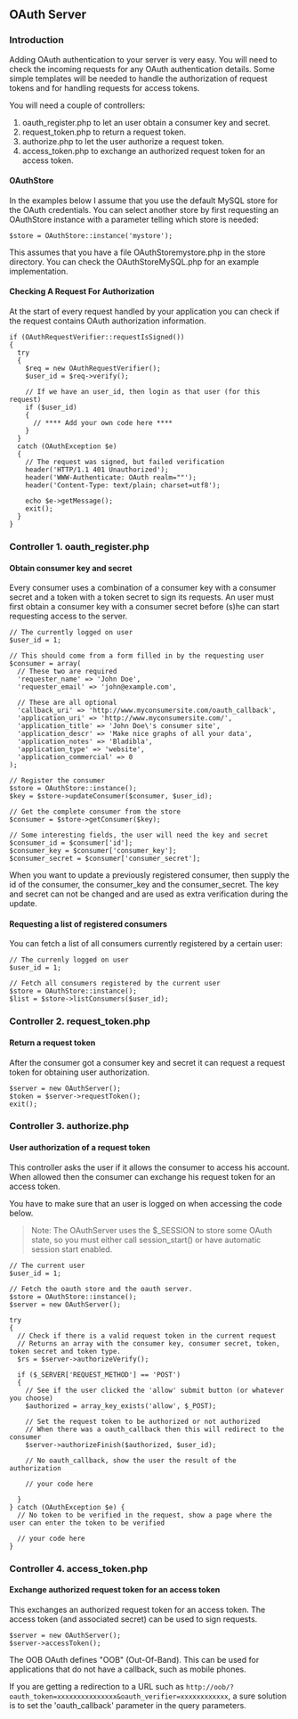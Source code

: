 ## OAuth Server
### Introduction
Adding OAuth authentication to your server is very easy. You will need to check the incoming requests for any OAuth authentication details. Some simple templates will be needed to handle the authorization of request tokens and for handling requests for access tokens.

You will need a couple of controllers:

1. oauth_register.php to let an user obtain a consumer key and secret.
2. request_token.php to return a request token.
3. authorize.php to let the user authorize a request token.
4. access_token.php to exchange an authorized request token for an access token.
#### OAuthStore

In the examples below I assume that you use the default MySQL store for the OAuth credentials. You can select another store by first requesting an OAuthStore instance with a parameter telling which store is needed:

    $store = OAuthStore::instance('mystore');

This assumes that you have a file OAuthStoremystore.php in the store directory. You can check the OAuthStoreMySQL.php for an example implementation.

#### Checking A Request For Authorization
At the start of every request handled by your application you can check if the request contains OAuth authorization information.

    if (OAuthRequestVerifier::requestIsSigned()) 
    {
      try 
      {
        $req = new OAuthRequestVerifier();
        $user_id = $req->verify();

        // If we have an user_id, then login as that user (for this request)
        if ($user_id)
        {
          // **** Add your own code here ****
        }
      }
      catch (OAuthException $e)
      {
        // The request was signed, but failed verification
        header('HTTP/1.1 401 Unauthorized');
        header('WWW-Authenticate: OAuth realm=""');
        header('Content-Type: text/plain; charset=utf8');

        echo $e->getMessage();
        exit();
      }
    }

### Controller 1. oauth_register.php
#### Obtain consumer key and secret
Every consumer uses a combination of a consumer key with a consumer secret and a token with a token secret to sign its requests. An user must first obtain a consumer key with a consumer secret before (s)he can start requesting access to the server.

    // The currently logged on user
    $user_id = 1;
    
    // This should come from a form filled in by the requesting user
    $consumer = array( 
      // These two are required 
      'requester_name' => 'John Doe',
      'requester_email' => 'john@example.com',

      // These are all optional
      'callback_uri' => 'http://www.myconsumersite.com/oauth_callback',
      'application_uri' => 'http://www.myconsumersite.com/',
      'application_title' => 'John Doe\'s consumer site',
      'application_descr' => 'Make nice graphs of all your data',
      'application_notes' => 'Bladibla',
      'application_type' => 'website',
      'application_commercial' => 0
    );
    
    // Register the consumer
    $store = OAuthStore::instance();
    $key = $store->updateConsumer($consumer, $user_id);
    
    // Get the complete consumer from the store
    $consumer = $store->getConsumer($key);
    
    // Some interesting fields, the user will need the key and secret
    $consumer_id = $consumer['id'];
    $consumer_key = $consumer['consumer_key'];
    $consumer_secret = $consumer['consumer_secret'];

When you want to update a previously registered consumer, then supply the id of the consumer, the consumer_key and the consumer_secret. The key and secret can not be changed and are used as extra verification during the update.

#### Requesting a list of registered consumers
You can fetch a list of all consumers currently registered by a certain user:
    
    // The currenly logged on user
    $user_id = 1;
    
    // Fetch all consumers registered by the current user
    $store = OAuthStore::instance();
    $list = $store->listConsumers($user_id);
    
### Controller 2. request_token.php
#### Return a request token
After the consumer got a consumer key and secret it can request a request token for obtaining user authorization.

    $server = new OAuthServer();
    $token = $server->requestToken();
    exit();

### Controller 3. authorize.php
#### User authorization of a request token
This controller asks the user if it allows the consumer to access his account. When allowed then the consumer can exchange his request token for an access token.

You have to make sure that an user is logged on when accessing the code below.

> Note: The OAuthServer uses the $_SESSION to store some OAuth state, so you must either call session_start() or have automatic session start enabled.

    // The current user
    $user_id = 1;

    // Fetch the oauth store and the oauth server.
    $store = OAuthStore::instance();
    $server = new OAuthServer();

    try 
    {
      // Check if there is a valid request token in the current request
      // Returns an array with the consumer key, consumer secret, token, token secret and token type.
      $rs = $server->authorizeVerify();

      if ($_SERVER['REQUEST_METHOD'] == 'POST')
      {
        // See if the user clicked the 'allow' submit button (or whatever you choose)
        $authorized = array_key_exists('allow', $_POST);

        // Set the request token to be authorized or not authorized
        // When there was a oauth_callback then this will redirect to the consumer
        $server->authorizeFinish($authorized, $user_id);

        // No oauth_callback, show the user the result of the authorization
        
        // your code here
        
      }
    } catch (OAuthException $e) {
      // No token to be verified in the request, show a page where the user can enter the token to be verified
       
      // your code here
    }

### Controller 4. access_token.php
#### Exchange authorized request token for an access token
This exchanges an authorized request token for an access token. The access token (and associated secret) can be used to sign requests.

    $server = new OAuthServer();
    $server->accessToken();

The OOB
OAuth defines "OOB" (Out-Of-Band). This can be used for applications that do not have a callback, such as mobile phones.

If you are getting a redirection to a URL such as `http://oob/?oauth_token=xxxxxxxxxxxxxxx&oauth_verifier=xxxxxxxxxxxx`, a sure solution is to set the 'oauth_callback' parameter in the query parameters.